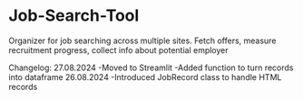 # Job-Search-Tool
Organizer for job searching across multiple sites. Fetch offers, measure recruitment progress, collect info about potential employer


Changelog:
27.08.2024
-Moved to Streamlit
-Added function to turn records into dataframe
26.08.2024
-Introduced JobRecord class to handle HTML records